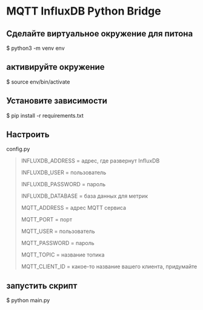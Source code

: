 # MQTT InfluxDB Python Bridge

## Сделайте виртуальное окружение для питона

\$ python3 -m venv env

## активируйте окружение

\$ source env/bin/activate

## Установите зависимости

\$ pip install -r requirements.txt

## Настроить

config.py

> INFLUXDB_ADDRESS = адрес, где развернут InfluxDB
>
> INFLUXDB_USER = пользователь
>
> INFLUXDB_PASSWORD = пароль
>
> INFLUXDB_DATABASE = база данных для метрик
>
> MQTT_ADDRESS = адрес MQTT сервиса
>
> MQTT_PORT = порт
>
> MQTT_USER = пользователь
>
> MQTT_PASSWORD = пароль
>
> MQTT_TOPIC = название топика
>
> MQTT_CLIENT_ID = какое-то название вашего клиента, придумайте

## запустить скрипт

\$ python main.py
